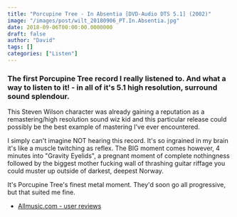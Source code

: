 ```yaml
---
title: "Porcupine Tree - In Absentia [DVD-Audio DTS 5.1] (2002)"
image: "/images/post/wilt_20180906_PT.In.Absentia.jpg"
date: 2018-09-06T00:00:00.0000000
draft: false
author: "David"
tags: []
categories: ["Listen"]
---
```

### The first Porcupine Tree record I really listened to. And what a way to listen to it! - in all of it's 5.1 high resolution, surround sound splendour.  
  
This Steven Wilson character was already gaining a reputation as a remastering/high resolution sound wiz kid and this particular release could possibly be the best example of mastering I've ever encountered.  
  
I simply can't imagine NOT hearing this record. It's so ingrained in my brain it's like a muscle twitching as reflex. The BIG moment comes however, 4 minutes into "Gravity Eyelids", a pregnant moment of complete nothingness followed by the biggest mother fucking wall of thrashing guitar riffage you could muster up outside of darkest, deepest Norway.  
  
It's Porcupine Tree's finest metal moment. They'd soon go all progressive, but that suited me fine.

-  [Allmusic.com - user reviews](https://www.allmusic.com/album/in-absentia-mw0000398325/user-reviews)